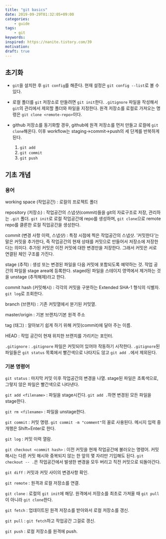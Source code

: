 ```yaml
---
title: "git basics"
date: 2019-09-29T01:32:05+09:00
categories:
    - guide
tags:
    - git
keywords:
inspired: https://nanite.tistory.com/39
motivation:
draft: true
---
```


## 초기화

- `git`을 설치한 후 `git config`를 해준다. 현재 설정은 `git config --list`로 볼 수 있다.

- 로컬 폴더를  `git` 저장소로 만들려면 `git init`한다.
`.gitignore` 파일을 작성해서 `git`의 관리에서 제외할 폴더와 파일을 지정한다.
원격 저장소를 로컬로 가져오는 명령은 `git clone <remote-repo>`이다.

- github 저장소를 동기화할 경우, github에 원격 저장소를 먼저 만들고 로컬에 `git clone`해온다. 이후 workflow는 staging&rarr;commit&rarr;push의 세 단계를 반복하게 된다.
    1. `git add`
    2. `git commit`
    3. `git push`

## 기초 개념

### 용어

working space (작업공간)
: 로컬의 프로젝트 폴더

repository (저장소)
: 작업공간의 스냅샷(commit)들을 git의 자료구조로 저장, 관리하는 `.git` 폴더. `git init`로 로컬 작업공간에 repo를 생성하며, `git clone`으로 remote repo를 클론한 로컬 직업공간을 생성한다.

commit (변경 사항 이력, 스냅샷)
: 특정 시점에 찍은 작업공간의 스냅샷. '커밋한다'는 말은 커밋을 추가한다, 즉 작업공간의 현재 상태를 커밋으로 만들어서 저장소에 저장한다는 의미다. 추가된 커밋은 이전 커밋에 대한 변경만을 저장한다. 그래서 커밋은 서로 연결된 체인 구조를 가진다.

stage (추적)
: 생성 또는 변경된 파일을 다음 커밋에 포함되도록 예약하는 것. 작업 공간의 파일을 stage area에 등록한다. staged된 파일을 스테이지 영역에서 제거하는 것을 unstage (추적해제)라고 한다.

commit hash (커밋해시)
: 각각의 커밋을 구분하는 Extended SHA-1 형식의 식별자. `git log`로 조회한다.

branch (브랜치)
: 기존 커밋열에서 분기된 커밋열.

master/origin
: 기본 브랜치/기본 원격 주소

tag (태그)
: 알아보기 쉽게 하기 위해 커밋(commit)에 달아 주는 이름.

HEAD
: 작업 공간이 현재 위치한 브랜치를 가리키는 포인터.

`.gitignore`
: `.gitignore` 파일은 커밋되어 있어야 작동하기 시작한다. `.gitignore`된 파일들은 `git status` 목록에서 빨간색으로 나타지도 않고 `git add .`에서 제외된다.


### 기본 명령어

`git status`
: 마지막 커밋 이후 작업공간의 변경을 나열. stage된 파일은 초록색으로, 그렇지 않은 파일은 빨간색으로 나타낸다.

`git add <filename>`
: 파일을 stage시킨다. `git add .`하면 변경된 모든 파일을 stage한다.

`git rm <filename>`
: 파일을 unstage한다.

`git commit`
: 커밋 명령. `git commit -m "comment"`의 꼴로 사용된다. 메시지 입력 중 개행은 Shift+Enter로 한다.

`git log`
: 커밋 이력 열람.

`git checkout <commit hash>`
: 이전 커밋을 현재 작업공간에 불러오는 명령어. 커밋 해시는 다른 커밋 해시와 중복되지 않는 한 앞의 몇 자리만 기입해도 된다. `git checkout -- .`은 작업공간에서 발생한 변경을 모두 버리고 직전 커밋으로 되돌아간다.

`git diff`
: 커밋과 커밋 사이의 변경사항 확인.

`git remote`
: 원격과 로컬 저장소를 연결.

`git clone`
: 로컬의 `git init`에 해당. 원격에서 저장소를 최초로 가져올 때 `git pull`이 아니라 `git clone`한다.

`git fetch`
: 업데이트된 원격 저장소를 받아와서 로컬 저장소를 갱신.

`git pull`
: `git fetch`하고 작업공간 그걸로 갱신.

`git push`
: 로컬 저장소를 원격에 push.
